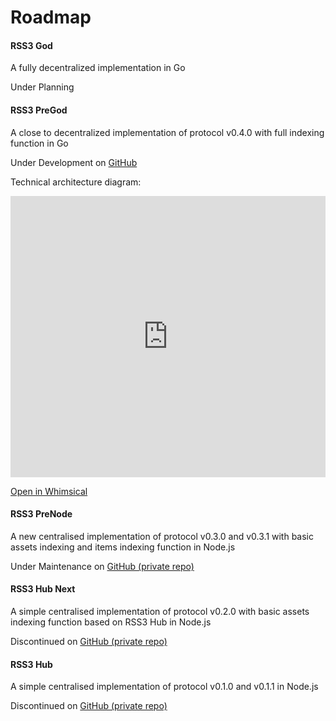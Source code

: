 # Roadmap

<el-timeline style="margin-top: 30px;">
    <el-timeline-item timestamp="Mar 2022? -" placement="top" :hollow="true" type="primary">
        <el-card>
            <h4>RSS3 God</h4>
            <p>A fully decentralized implementation in Go</p>
            <p>Under Planning</p>
        </el-card>
    </el-timeline-item>
    <el-timeline-item timestamp="Jan 2022 - Mar 2022?" placement="top" :hollow="true" type="primary">
        <el-card>
            <h4>RSS3 PreGod</h4>
            <p>A close to decentralized implementation of protocol v0.4.0 with full indexing function in Go</p>
            <p>Under Development on <a target="_blank" href="https://github.com/NaturalSelectionLabs/RSS3-PreGod">GitHub</a></p>
            <p>Technical architecture diagram:</p>
            <iframe style="border:none;" width="100%" height="450" src="https://whimsical.com/embed/PHXfjqFjYrecd6EsnvgcXx"></iframe>
            <p><a target="_blank" href="https://whimsical.com/pregod-PHXfjqFjYrecd6EsnvgcXx">Open in Whimsical</a></p>
        </el-card>
    </el-timeline-item>
    <el-timeline-item timestamp="Jul 2021 - Nov 2021" placement="top" :hollow="true" type="primary">
        <el-card>
            <h4>RSS3 PreNode</h4>
            <p>A new centralised implementation of protocol v0.3.0 and v0.3.1 with basic assets indexing and items indexing function in Node.js</p>
            <p>Under Maintenance on <a target="_blank" href="https://github.com/NaturalSelectionLabs/RSS3-Hub-Next">GitHub (private repo)</a></p>
        </el-card>
    </el-timeline-item>
    <el-timeline-item timestamp="Jul 2021 - Nov 2021" placement="top" :hollow="true" type="primary">
        <el-card>
            <h4>RSS3 Hub Next</h4>
            <p>A simple centralised implementation of protocol v0.2.0 with basic assets indexing function based on RSS3 Hub in Node.js</p>
            <p>Discontinued on <a target="_blank" href="https://github.com/NaturalSelectionLabs/RSS3-Hub-Next">GitHub (private repo)</a></p>
        </el-card>
    </el-timeline-item>
    <el-timeline-item timestamp="May 2021 - Jul 2021" placement="top" :hollow="true" type="primary">
        <el-card>
            <h4>RSS3 Hub</h4>
            <p>A simple centralised implementation of protocol v0.1.0 and v0.1.1 in Node.js</p>
            <p>Discontinued on <a target="_blank" href="https://github.com/NaturalSelectionLabs/RSS3-Hub">GitHub (private repo)</a></p>
        </el-card>
    </el-timeline-item>
</el-timeline>
